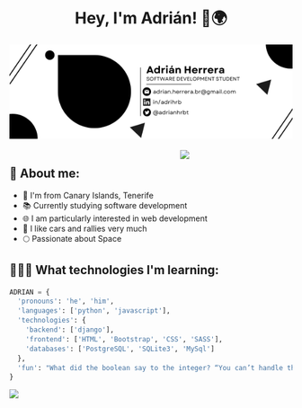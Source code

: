 <div align="center"><h1><b>Hey, I'm Adrián! 👋🌍</b></h1></div>

<div align="center"><img src="adrian.png"></div>

<br>
<img align='right' src='https://user-images.githubusercontent.com/5713670/87202985-820dcb80-c2b6-11ea-9f56-7ec461c497c3.gif' width='200"'>

## **👾 About me:**

- 🌴 I'm from Canary Islands, Tenerife
- 📚 Currently studying software development
- 🌐 I am particularly interested in web development
- 🏁 I like cars and rallies very much
- 🌕 Passionate about Space
## **👨🏻‍💻 What technologies I'm learning:**
```python
ADRIAN = {
  'pronouns': 'he', 'him',
  'languages': ['python', 'javascript'],
  'technologies': {
    'backend': ['django'],
    'frontend': ['HTML', 'Bootstrap', 'CSS', 'SASS'],
    'databases': ['PostgreSQL', 'SQLite3', 'MySql']
  },
  'fun': "What did the boolean say to the integer? “You can’t handle the truth”"
}
```  

<p align="left"><img src="https://skillicons.dev/icons?i=python,js,django,css,html,bootstrap,sass,git,sqlite,postgresql"></p>

